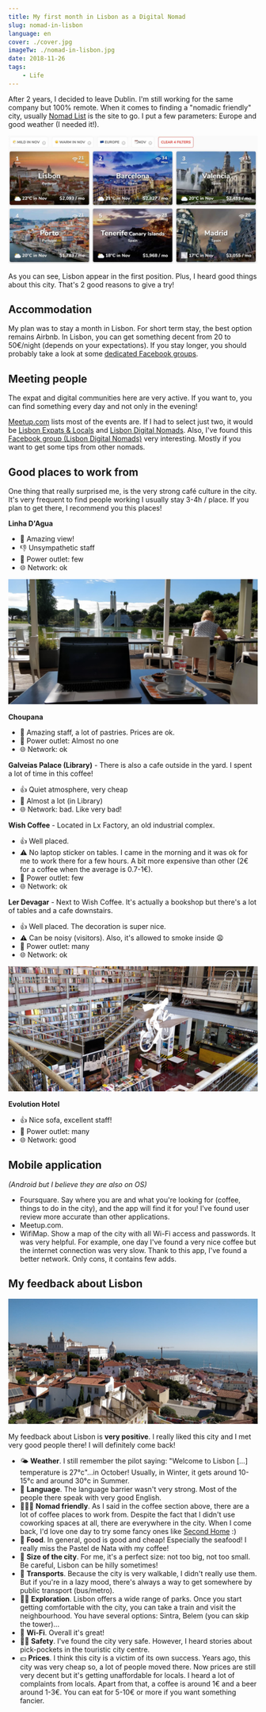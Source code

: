 ```yaml
---
title: My first month in Lisbon as a Digital Nomad
slug: nomad-in-lisbon
language: en
cover: ./cover.jpg
imageTw: ./nomad-in-lisbon.jpg
date: 2018-11-26
tags: 
    - Life
---
```


After 2 years, I decided to leave Dublin. I'm still working for the same company but 100% remote.
When it comes to finding a "nomadic friendly" city, usually [Nomad List](https://nomadlist.com/) is the site to go. I put a few parameters: Europe and good weather (I needed it!).

![Nomad List](./nomadlist.jpg)

As you can see, Lisbon appear in the first position. Plus, I heard good things about this city. That's 2 good reasons to give a try!

## Accommodation

My plan was to stay a month in Lisbon. For short term stay, the best option remains Airbnb. In Lisbon, you can get something decent from 20 to 50€/night (depends on your expectations).
If you stay longer, you should probably take a look at some [dedicated Facebook groups](https://www.facebook.com/groups/1544177542561065/).

## Meeting people

The expat and digital communities here are very active. If you want to, you can find something every day and not only in the evening!

[Meetup.com](https://www.meetup.com/find/events/?allMeetups=true&radius=25&userFreeform=Lisbon%2C+Portugal&mcId=c1032578&change=yes&eventFilter=mysugg) lists most of the events are. If I had to select just two, it would be [Lisbon Expats & Locals](https://www.meetup.com/Lisbon-Expats-Locals/) and [Lisbon Digital Nomads](https://www.meetup.com/Lisbon-Digital-Nomads/).
Also, I've found this [Facebook group (Lisbon Digital Nomads)](https://www.facebook.com/groups/532696873566509/) very interesting. Mostly if you want to get some tips from other nomads.

## Good places to work from

One thing that really surprised me, is the very strong café culture in the city. It's very frequent to find people working
I usually stay 3-4h / place. If you plan to get there, I recommend you this places!

**Linha D'Agua**
* 🤗 Amazing view! 
* 👎 Unsympathetic staff
* 🔌 Power outlet: few
* 🌐 Network: ok

![Linha D'Agua](./linha-d-agua.jpg)

**Choupana**
* 🤗 Amazing staff, a lot of pastries. Prices are ok.
* 🔌 Power outlet: Almost no one
* 🌐 Network: ok

**Galveias Palace (Library)** - There is also a cafe outside in the yard. I spent a lot of time in this coffee!
* 👍 Quiet atmosphere, very cheap
* 🔌 Almost a lot (in Library)
* 🌐 Network: bad. Like very bad!

**Wish Coffee** - Located in Lx Factory, an old industrial complex.
* 👍 Well placed.
* ⚠️ No laptop sticker on tables. I came in the morning and it was ok for me to work there for a few hours. A bit more expensive than other (2€ for a coffee when the average is 0.7-1€). 
* 🔌 Power outlet: few
* 🌐 Network: ok

**Ler Devagar** - Next to Wish Coffee. It's actually a bookshop but there's a lot of tables and a cafe downstairs.
* 👍 Well placed. The decoration is super nice.
* ⚠️ Can be noisy (visitors). Also, it's allowed to smoke inside 😩
* 🔌 Power outlet: many
* 🌐 Network: ok

![Ler Devagar](./ler-devagar.jpg)

**Evolution Hotel**
* 👍 Nice sofa, excellent staff!
* 🔌 Power outlet: many
* 🌐 Network: good

## Mobile application

*(Android but I believe they are also on OS)*

* Foursquare. Say where you are and what you're looking for (coffee, things to do in the city), and the app will find it for you! I've found user review more accurate than other applications.
* Meetup.com.
* WifiMap. Show a map of the city with all Wi-Fi access and passwords. It was very helpful. For example, one day I've found a very nice coffee but the internet connection was very slow. Thank to this app, I've found a better network.
Only cons, it contains few adds.

## My feedback about Lisbon

![city overview](./city.jpg)

My feedback about Lisbon is **very positive**. I really liked this city and I met very good people there! I will definitely come back!


* 🌤 **Weather**. I still remember the pilot saying: "Welcome to Lisbon [...] temperature is 27°c"...in October! Usually, in Winter, it gets around 10-15°c and around 30°c in Summer.
* 📢 **Language**. The language barrier wasn't very strong. Most of the people there speak with very good English.
* 👨🏼‍💻 **Nomad friendly**. As I said in the coffee section above, there are a lot of coffee places to work from. Despite the fact that I didn't use coworking spaces at all, there are everywhere in the city. When I come back, I'd love one day to try some fancy ones like [Second Home](https://secondhome.io/lisbon) :)
* 🍴 **Food**. In general, good is good and cheap! Especially the seafood! I really miss the Pastel de Nata with my coffee!
* 🌉 **Size of the city**. For me, it's a perfect size: not too big, not too small. Be careful, Lisbon can be hilly sometimes!
* 🚋 **Transports**. Because the city is very walkable, I didn't really use them. But if you're in a lazy mood, there's always a way to get somewhere by public transport (bus/metro).
* 🚶‍♀️ **Exploration**. Lisbon offers a wide range of parks. Once you start getting comfortable with the city, you can take a train and visit the neighbourhood. You have several options: Sintra, Belem (you can skip the tower)...
* 📡 **Wi-Fi**. Overall it's great!
* 👮‍♂️ **Safety**. I've found the city very safe. However, I heard stories about pick-pockets in the touristic city centre.
* 💵 **Prices**. I think this city is a victim of its own success. Years ago, this city was very cheap so, a lot of people moved there. Now prices are still very decent but it's getting unaffordable for locals. I heard a lot of complaints from locals. Apart from that, a coffee is around 1€ and a beer around 1-3€. You can eat for 5-10€ or more if you want something fancier.
